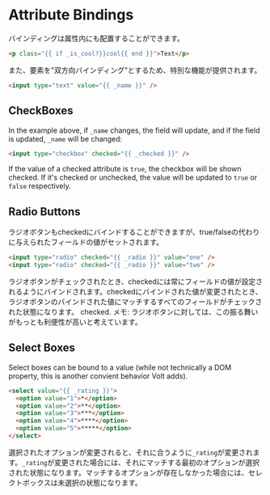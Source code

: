 # Attribute Bindings

バインディングは属性内にも配置することができます。

```html
<p class="{{ if _is_cool?}}cool{{ end }}">Text</p>
```

また、要素を"双方向バインディング"とするため、特別な機能が提供されます。

```html
<input type="text" value="{{ _name }}" />
```

## CheckBoxes

In the example above, if ```_name``` changes, the field will update, and if the field is updated, ```_name``` will be changed:

```html
<input type="checkbox" checked="{{ _checked }}" />
```

If the value of a checked attribute is ```true```, the checkbox will be shown checked. If it's checked or unchecked, the value will be updated to ```true``` or ```false``` respectively.

## Radio Buttons

ラジオボタンもcheckedにバインドすることができますが、true/falseの代わりに与えられたフィールドの値がセットされます。

```html
<input type="radio" checked="{{ _radio }}" value="one" />
<input type="radio" checked="{{ _radio }}" value="two" />
```

ラジオボタンがチェックされたとき、checkedには常にフィールドの値が設定されるようにバインドされます。checkedにバインドされた値が変更されたとき、ラジオボタンのバインドされた値にマッチするすべてのフィールドがチェックされた状態になります。 checked.  メモ: ラジオボタンに対しては、この振る舞いがもっとも利便性が高いと考えています。

## Select Boxes

Select boxes can be bound to a value (while not technically a DOM property, this is another convient behavior Volt adds).

```html
<select value="{{ _rating }}">
  <option value="1">*</option>
  <option value="2">**</option>
  <option value="3">***</option>
  <option value="4">****</option>
  <option value="5">*****</option>
</select>
```

選択されたオプションが変更されると、それに合うように```_rating```が変更されます。```_rating```が変更された場合には、それにマッチする最初のオプションが選択された状態になります。マッチするオプションが存在しなかった場合には、セレクトボックスは未選択の状態になります。

